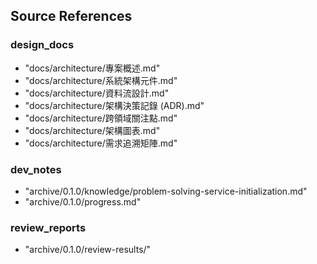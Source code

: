 ## Source References


### design_docs
- "docs/architecture/專案概述.md"
- "docs/architecture/系統架構元件.md"
- "docs/architecture/資料流設計.md"
- "docs/architecture/架構決策記錄 (ADR).md"
- "docs/architecture/跨領域關注點.md"
- "docs/architecture/架構圖表.md"
- "docs/architecture/需求追溯矩陣.md"

### dev_notes
- "archive/0.1.0/knowledge/problem-solving-service-initialization.md"
- "archive/0.1.0/progress.md"

### review_reports
- "archive/0.1.0/review-results/"